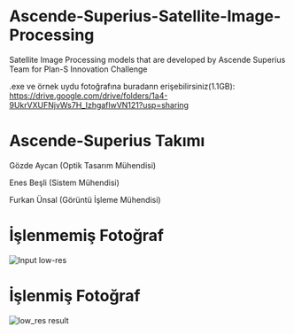 # Ascende-Superius-Satellite-Image-Processing
Satellite Image Processing models that are developed by Ascende Superius Team for Plan-S Innovation Challenge

.exe ve örnek uydu fotoğrafına buradann erişebilirsiniz(1.1GB): 
https://drive.google.com/drive/folders/1a4-9UkrVXUFNjvWs7H_IzhgaflwVN121?usp=sharing

# Ascende-Superius Takımı
Gözde Aycan (Optik Tasarım Mühendisi)

Enes Beşli (Sistem Mühendisi)

Furkan Ünsal (Görüntü İşleme Mühendisi)


# İşlenmemiş Fotoğraf
![Input low-res](https://user-images.githubusercontent.com/89701935/188975559-a9dc9454-e7bd-4dbe-a6b9-81d86482c069.png)
# İşlenmiş Fotoğraf
![low_res result](https://user-images.githubusercontent.com/89701935/188972440-3c31224e-7185-4cda-a6a2-88da8bafc09f.png)
